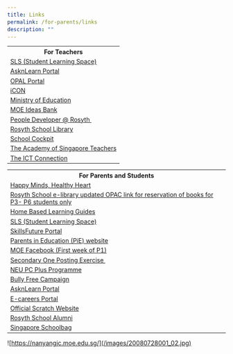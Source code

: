 ```yaml
---
title: Links
permalink: /for-parents/links
description: ""
---
```

<table>
<tbody>
<tr>
<th>For Teachers</th>
</tr>
<tr>
<td>
<div><a href="https://learning.moe.edu.sg/login" target="_blank" rel="noopener">SLS (Student Learning Space)</a></div>
</td>
</tr>
<tr>
<td><a href="http://lms.asknlearn.com/rosyth_sch" target="_blank" rel="noopener">AsknLearn Portal</a></td>
</tr>
<tr>
<td><a href="http://mydesk.opal.moe.edu.sg/" target="_blank" rel="noopener">OPAL Portal</a></td>
</tr>
<tr>
<td><a href="https://icon.moe.edu.sg/saas/usercenter/index.do" target="_blank" rel="noopener">iCON</a></td>
</tr>
<tr>
<td><a href="https://www.moe.gov.sg/" target="_blank" rel="noopener">Ministry of Education</a></td>
</tr>
<tr>
<td><a href="http://ideas.moe.gov.sg/" target="_blank" rel="noopener">MOE Ideas Bank</a></td>
</tr>
<tr>
<td><a href="https://rosyth.moe.edu.sg/departments/staff-development-at-rosyth" target="_blank" rel="noopener">People Developer @ Rosyth&nbsp;</a></td>
</tr>
<tr>
<td><a href="http://rosyth.spydus.com.sg/" target="_blank" rel="noopener">Rosyth School Library</a></td>
</tr>
<tr>
<td><a href="http://schoolcockpit.moe.gov.sg/" target="_blank" rel="noopener">School Cockpit</a></td>
</tr>
<tr>
<td><a href="http://www.academyofsingaporeteachers.moe.gov.sg/" target="_blank" rel="noopener">The Academy of Singapore Teachers</a></td>
</tr>
<tr>
<td><a href="http://ictconnection.moe.edu.sg/" target="_blank" rel="noopener">The ICT Connection</a></td>
</tr>
</tbody>
</table>



<table>
<tbody>
<tr>
<th>For Parents and Students</th>
</tr>
<tr>
<td><a href="https://sites.google.com/moe.edu.sg/rosythhmhh/home" target="_blank" rel="noopener">Happy Minds, Healthy Heart</a></td>
</tr>
<tr>
<td><a href="https://schoolibrary.moe.edu.sg/rosyth/cgi-bin/spydus.exe/MSGTRN/WPAC/HOME" target="_blank" rel="noopener">Rosyth School e-library updated OPAC link for reservation of books for P3- P6 students only</a></td>
</tr>
<tr>
<td>
<div><a href="https://go.gov.sg/rs-hbl-guides" target="_blank" rel="noopener">Home Based Learning Guides</a></div>
</td>
</tr>
<tr>
<td><a href="https://learning.moe.edu.sg/login" target="_blank" rel="noopener">SLS (Student Learning Space)</a>&nbsp;</td>
</tr>
<tr>
<td>
<div><a href="http://www.myskillsfuture.sg/primary" target="_blank" rel="noopener">SkillsFuture Portal</a></div>
</td>
</tr>
<tr>
<td>
<div><a href="http://parents-in-education.moe.gov.sg//" target="_blank" rel="noopener">Parents in Education (PiE) website</a></div>
</td>
</tr>
<tr>
<td><a href="https://www.facebook.com/moesingapore" target="_blank" rel="noopener">MOE Facebook (First week of P1)</a></td>
</tr>
<tr>
<td><a href="https://www.moe.gov.sg/admissions/secondary-one-posting-exercise" target="_blank" rel="noopener">Secondary One Posting Exercise&nbsp;</a></td>
</tr>
<tr>
<td><a href="http://www.ida.gov.sg/neupc" target="_blank" rel="noopener">NEU PC Plus Programme</a></td>
</tr>
<tr>
<td><a href="http://bullyfree.sg/" target="_blank" rel="noopener">Bully Free Campaign</a></td>
</tr>
<tr>
<td><a href="https://lms.asknlearn.com/ROSYTH_SCH/login.aspx" target="_blank" rel="noopener">AsknLearn Portal</a></td>
</tr>
<tr>
<td><a href="https://ecareers.sg/G_Login_SG/ecareersLogin.asp" target="_blank" rel="noopener">E-careers Portal</a></td>
</tr>
<tr>
<td><a href="https://scratch.mit.edu/" target="_blank" rel="noopener">Official Scratch Website</a></td>
</tr>
<tr>
<td><a href="http://www.rosythalumni.org/" target="_blank" rel="noopener">Rosyth School Alumni</a></td>
</tr>
<tr>
<td><a href="https://www.schoolbag.sg/" target="_blank" rel="noopener">Singapore Schoolbag</a></td>
</tr>
</tbody>
</table>

![https://nanyangjc.moe.edu.sg/](/images/20080728001_02.jpg)